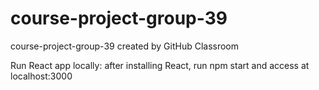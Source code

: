 # course-project-group-39
course-project-group-39 created by GitHub Classroom

Run React app locally: after installing React, run npm start and access at localhost:3000
